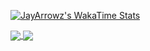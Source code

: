 
[![JayArrowz's WakaTime Stats](https://github-readme-stats-ochre-three.vercel.app/api/wakatime?username=@JayArrowz)](https://github.com/JayArrowz/github-readme-stats)

<a href="https://github.com/jayarrowz">
  <img align="center" src="https://github-readme-stats-ochre-three.vercel.app/api?username=JayArrowz&count_private=true&show_icons=true&theme=radical" />
</a>
<a href="https://github.com/jayarrowz">
  <img align="center" src="https://github-readme-stats.vercel.app/api/top-langs/?username=JayArrowz" />
</a>
